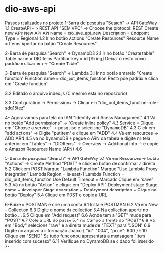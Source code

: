 # dio-aws-api
Passos realizados no projeto
  1-Barra de pesquisa "Search" -> API GateWay
    1.1 CreateAPI - > REST API "SEM VPC" ->
      Choose the protocol: REST
      Create new API: New API
        API Name = dio_live_api_new
        Description = 
        Endpoint Type = Regional
     1.2 Ir no botão Actions "Create Resources"
          Resource Name = Items
          Apertar no botão "Create Resources"
     
 2-Barra de pesquisa "Search" -> DynamoDB
  2.1 Ir no botão "Create table"
    Table name = DIOItems
    Partition key = id [String]
    Deixar o resto como padrão e clicar em -> "Create Table"
    
    
 3-Barra de pesquisa "Search" -> Lambda
  3.1 Ir no botão amarelo "Create function"
    Function name = dio_put_items_function
    Resto põe padrão e clica em "Create function"
  
  3.2 Editado o arquivo index.js (O mesmo esta no repositorio)
 
  3.3 Configuration -> Permissions -> Clicar em "dio_put_items_function-role-sdq15tez"
  
  4- Agora vamos para tela do IAM "Identity and Acess Managament"
    4.1 Vá no botão "Add permissions" -> "Create inline policy"
    4.2 Service = Clique em "Choose a service" -> pesquise e selecione "DynamoDB"
    4.3 Click em "add actions" -> Digite "putItem" e clique em "ADD"
    4.4 Vá em resources  -> ADD ARN
    4.5 vá no DynamoDB e pegue o ARN da tabela e digite na tela anterior em "Tables" -> "DIOItems" -> Overview -> Additional info -> e copie o Amazon Resources Name (ARN)
    4.6 
    
  5-Barra de pesquisa "Search" -> API GateWay
    5.1 Vá em Resources -> botão "Actions"  -> Create Method "POST" e click no botão de confirmar a direita
    5.2 Click em POST
      Marque   "Lambda Function"
      Marque "Use Lambda Proxy integration"
      Lambda Region = is-east-1
      Lambda Function = dio_put_items_function
      Use Default Timeout = Marcado
      Clique em "save"
    5.3 Vá no botão "Action" e clique em "Deploy API"
      Deployment stage
      Stage name = developer
      Stage description = 
      Deployment description = 
      Clique no botão "Deploy"
    5.4 Clique em POST e copie a URL
   
   6-Baixe o POSTMAN e crie uma conta
    6.1 Instale POSTMAN
    6.2 Vá em New - Collection
    6.3 Digite o nome da collection
    6.4 Na collection aperte no botão ...
    6.5 Clique em "Add request"
    6.6 Aonde tem a "GET" mude para "POST"
    6.7 Cole a URL do passo 5.4 no Campo a frente do "POST"
    6.8 Vá em "Body" selecione "raw" e a direita mude de "TEXT" para "JSON"
    6.9 Digite no arquivo a informação abaixo
      {
        "id": "004",
        "price": 600
      }
    6.10 Clique em "SEND"
    	Se tudo funcionou apresentará a mensagem "Item inserido com sucesso"
    6.11 Verifique no DynamoDB se o dado foi inserido
    7-
    
    	
    
    	
   
    
      
      
		
    
   
    
    
    
 


  
